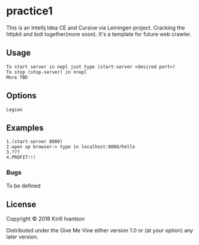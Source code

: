 # practice1

This is an Intellij Idea CE and Cursive via Leiningen project. 
Cracking the httpkit and bidi together(more soon).
It's a template for future web crawler.

## Usage

    To start server in nepl just type (start-server <desired port>)
    To stop (stop-server) in nrepl
    More TBD

## Options

    Legion

## Examples

    1.(start-server 8080)
    2.open up browser-> type in localhost:8080/hello
    3.???
    4.PROFIT!!!

### Bugs

To be defined

## License

Copyright © 2018 Kirill Ivantsov

Distributed under the Give Me Vine either version 1.0 or (at
your option) any later version.
